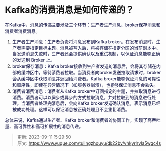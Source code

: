 # Kafka的消费消息是如何传递的？

<font style="color:rgb(5, 7, 59);">在Kafka中，消息的传递主要涉及三个环节：生产者生产消息、broker保存消息和消费者消费消息。</font>

1. <font style="color:rgb(5, 7, 59);">生产者生产消息：生产者负责将消息发布到Kafka broker。在发布消息时，生产者需要指定目标主题。消息被写入后，将被存储在指定分区的当前副本中。当发送消息失败时，生产者还会提供确认以及重试机制，以保证消息能够正确的发送到 Broker 上。</font>
2. <font style="color:rgb(5, 7, 59);">broker保存消息：Kafka broker接收到生产者发送的消息后，会将其存储在内部的缓冲区中，等待消费者拉取。当消费者向broker发送拉取请求时，broker会从缓冲区中获取消息并返回给消费者。Kafka broker能够保证消息的可靠性和顺序性，即使在异常情况下（如服务器崩溃），也能够保证消息不会丢失。</font>
3. <font style="color:rgb(5, 7, 59);">消费者消费消息：消费者从Kafka broker中订阅指定的主题，并拉取消息进行消费。消费者可以以同步或异步的方式拉取消息，并对拉取到的消息进行处理。当消费者处理完消息后，会向Kafka broker发送确认消息，表示消息已经被成功处理。这样可以保证消息被正确处理且不会重复消费。</font>

<font style="color:rgb(5, 7, 59);">总体来说，Kafka通过生产者、Kafka broker和消费者的协同工作，实现了高吞吐量、高可靠性和高可扩展性的消息传递。</font>



> 更新: 2023-09-11 15:29:50  
> 原文: <https://www.yuque.com/tulingzhouyu/db22bv/vhkyrlrvla5wgc4s>